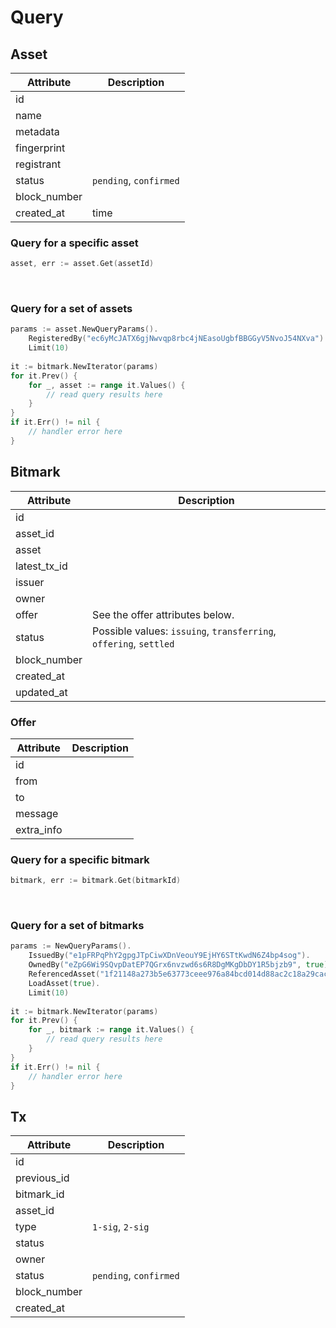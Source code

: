 # Query

## Asset

| Attribute | Description |
| --------- | ----------- |
| id | |
| name | |
| metadata | |
| fingerprint | |
| registrant | |
| status | `pending`, `confirmed` |
| block_number | |
| created_at | time |

### Query for a specific asset

```go
asset, err := asset.Get(assetId)
```

<br />

### Query for a set of assets

```go
params := asset.NewQueryParams().
    RegisteredBy("ec6yMcJATX6gjNwvqp8rbc4jNEasoUgbfBBGGyV5NvoJ54NXva").
    Limit(10)
    
it := bitmark.NewIterator(params)
for it.Prev() {
    for _, asset := range it.Values() {
        // read query results here
    }
}
if it.Err() != nil {
    // handler error here
}
```

## Bitmark

| Attribute | Description |
| --------- | ----------- |
| id | |
| asset_id | |
| asset | |
| latest_tx_id | |
| issuer | |
| owner | |
| offer | See the offer attributes below. |
| status | Possible values: `issuing`, `transferring`, `offering`, `settled` |
| block_number | |
| created_at | |
| updated_at | |

### Offer

| Attribute | Description |
| --------- | ----------- |
| id | |
| from | |
| to | |
| message | |
| extra_info | |

### Query for a specific bitmark

```go
bitmark, err := bitmark.Get(bitmarkId)
```

<br />

### Query for a set of bitmarks

```go
params := NewQueryParams().
    IssuedBy("e1pFRPqPhY2gpgJTpCiwXDnVeouY9EjHY6STtKwdN6Z4bp4sog").
    OwnedBy("eZpG6Wi9SQvpDatEP7QGrx6nvzwd6s6R8DgMKgDbDY1R5bjzb9", true).
    ReferencedAsset("1f21148a273b5e63773ceee976a84bcd014d88ac2c18a29cac4442120b430e158386b0ad90515c69e7d1fd6df8f3d523e3550741e88d0d04798627a57b0006c9").
    LoadAsset(true).
    Limit(10)
    
it := bitmark.NewIterator(params)
for it.Prev() {
    for _, bitmark := range it.Values() {
        // read query results here
    }
}
if it.Err() != nil {
    // handler error here
}
```

## Tx

| Attribute | Description |
| --------- | ----------- |
| id | |
| previous_id | |
| bitmark_id | |
| asset_id | |
| type | `1-sig`, `2-sig` |
| status | |
| owner | |
| status | `pending`, `confirmed` |
| block_number | |
| created_at | |
